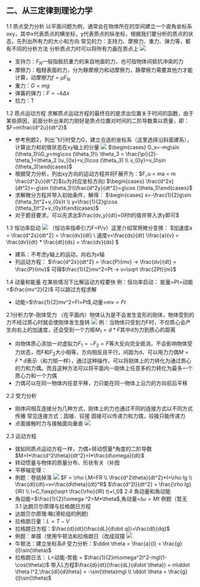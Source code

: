 ## 二、从三定律到理论力学

1.1 质点受力分析
以平面问题为例，通常会在物体所在的空间建立一个直角坐标系oxy，其中x代表质点的横坐标，y代表质点的纵坐标，根据我们要分析的质点的状态，先列出所有力的大小和方向
常见的力：支持力、摩擦力、重力、弹力等，都有不同的分析方法
分析质点力时可以将所有力画在质点上
![](img/p1.png)
- 支持力：$F_N$一般指抵抗重力的来自地面的力，也可指物体间抵抗冲突的力
- 摩擦力：粗糙表面的力，分为静摩擦力和动摩擦力，静摩擦力需要其他力才能计算，动摩擦力$f=\mu F_N$
- 重力：$G=mg$
- 弹簧的弹力：$F=-k\Delta x$
- 拉力：T

1.2 质点运动方程
求解质点运动方程的最终目的是求出位置关于时间的函数，由于某些原因，前面分析出来的力刚好是质点位置对时间的二阶导数乘以质量，即： $F=m\frac{d^2u}{dt^2}$
- 参考例题2，列出飞行时受力G，建立合适的坐标系（这里选择沿斜面建系），计算出力和初值状态在xy轴上的分量
![](img/p2.png)
$\begin{cases} G_x=-mg\sin (\theta_1)\\G_y=mg\cos (\theta_1)\\ \theta_3 = \frac{\pi}{2}-\theta_1+\theta_2 \\v_{0x}=v_0\cos (\theta_3) \\ v_{0y}=v_0\sin (\theta_3)\end{cases}$
- 根据受力分析，列出xy方向的运动方程并将F展开为：$F_u = ma = m \frac{d^2u}{dt^2}$(u为对应坐标方向)
$\begin{cases} \frac{d^2x}{dt^2}=-g\sin (\theta_1)\\\frac{d^2y}{dt^2}=g\cos (\theta_1)\end{cases}$
- 求解微分方程并带入初始条件，解得：
$\begin{cases} x=-\frac{1}{2}g\sin (\theta_1)t^2+v_{0x}t \\ y=\frac{1}{2}g\cos (\theta_1)t^2+v_{0y}t\end{cases}$
- 对于题目要求，可以先求出$\frac{dv_y}{dt}=0时t的值并带入求y即可$

1.3 恒功率启动
![](img/p3.png)
（恒功率指牵引力F=P/v）这里介绍常用微分变换：
$加速度a = \frac{d^2s}{dt^2} = \frac{dv}{dt} \\ 速度v=\frac{ds}{dt} \\\frac{a}{v} = \frac{dv}{dt} * \frac{dt}{ds} = \frac{dv}{ds} $
- 建系：不考虑y轴上的运动，向右为x轴
- 列运动方程：
$\frac{d^2x}{dt^2} = \frac{P}{mv} -> \frac{dv}{dt} = \frac{P}{mv}$
可得$\frac{1}{2}mv^2=Pt -> v=\sqrt \frac{2Pt}{m}$

1.4 动量和能量
在某些情况下比解运动方程要快
例：恒功率启动：
能量=Pt=动能=$\frac{mv^2}{2}$
可以跳过方程求解
- 动能=$\frac{1}{2}mv^2=Fl=Pt$,动量=$mv=Ft$

2.1分析力学-刚体受力
（在平面内）物体认为是不会发生变形的刚体，物体受到的力不经过质心时就会使刚体发生旋转
![](img/p4.png)
例：当物体只受到力F时，不仅质心会产生向右上的加速度，还会受到一个力矩$M_1=d*F$其中d为力到质心的距离
- 向物体质心添加一对虚拟力$F_1=-F_2=F$等大反向完全抵消，不会影响物体受力状态，而F和$F_2$大小相等，方向相反且平行，间距为d，可以用力力偶$M=F*d$表示（和力矩一样），通过这种操作，可以将刚体上的力转化为通过质心的力和力偶。而且这种方法可以将平面内一刚体上任意多的力转化为最多一个质心力和一个力偶
- 力偶可以在同一物体内任意平移，力只能在同一物体上沿力的方向前后平移

2.2 受力分析
- 刚体间相互连接分为几种方式，刚体上的力也通过不同的连接方式以不同方式传播
常见连接方式：固接、铰接
固接可以传递力和力偶，铰接只能传递力
- 点面接触时力与接触面向垂直
![](img/p5.png)

2.3 运动方程
- 就如同质点运动方程一样，力偶=转动惯量*角度的二阶导数$M=I*\frac{d^2\theta}{dt^2}=I*\frac{d\omega}{dt}$
- 转动惯量与物体的质量分布、形状有关（补图
- 平移轴定理：
- 例题：卷纸掉落
![](img/p6.png)
$F = \rho l,M=FR \\ \frac{d^2\theta}{dt^2}*I=\rho lg \\ \frac{dl}{dt}=v=\frac{d\theta}{dt}*R$
$\frac{d^2l}{dt^2} = \frac{\rho lg}{IR} \\ l=C_1\exp(\sqrt \frac{\rho}{IR} t)+l_0$
2.4 角动量和角动能
- 角动能=$\frac{1}{2}I\omega ^2=M*\theta$,角动量=$I\omega=Mt$
例题（暂无
3.1 达朗贝尔原理与拉格朗日方程
- 达朗贝尔原理:略(滑轮组的例题)
- 拉格朗日量：$L=T-V$
- 拉格朗日方程：$\frac{d}{dt}(\frac{dL}{d\dot q})=\frac{dl}{dq}$
- 例题：单摆（使用牛顿法和拉格朗日（改成双摆
![](img/p7.png)
- 牛顿法：建立坐标系$\theta$
受力分析：$\ddot \theta = \frac{a}{l} = \frac{g}{l}\sin(\theta)$
- 拉格朗日法：
L=动能-势能 = $\frac{1}{2}m\omega^2l^2-mgl(1-\cos(\theta))$
带入L方程$\frac{d}{dt}(\frac{dL}{d\dot \theta}) = m\ddot \theta l^2,\frac{dl}{d\theta} = -\sin(\theta)mgl \\ \ddot \theta = \frac{g}{l}\sin(\theta)$